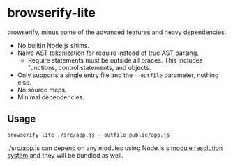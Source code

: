 # browserify-lite

browserify, minus some of the advanced features and heavy dependencies.

 * No builtin Node.js shims.
 * Naive AST tokenization for require instead of true AST parsing.
   - Require statements must be outside all braces. This includes functions,
     control statements, and objects.
 * Only supports a single entry file and the `--outfile` parameter,
   nothing else.
 * No source maps.
 * Minimal dependencies.

## Usage

```
browserify-lite ./src/app.js --outfile public/app.js
```

./src/app.js can depend on any modules using Node.js's
[module resolution system](http://nodejs.org/docs/latest/api/modules.html#modules_all_together)
and they will be bundled as well.
